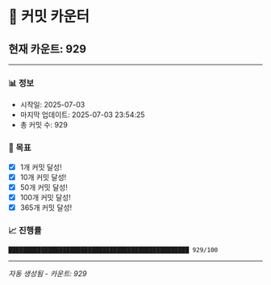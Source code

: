 # 🔢 커밋 카운터

## 현재 카운트: 929

---

### 📊 정보
- 시작일: 2025-07-03
- 마지막 업데이트: 2025-07-03 23:54:25
- 총 커밋 수: 929

### 🎯 목표
- [x] 1개 커밋 달성!
- [x] 10개 커밋 달성!
- [x] 50개 커밋 달성!
- [x] 100개 커밋 달성!
- [x] 365개 커밋 달성!

### 📈 진행률
```
██████████████████████████████████████████████████ 929/100
```

---
*자동 생성됨 - 카운트: 929*
